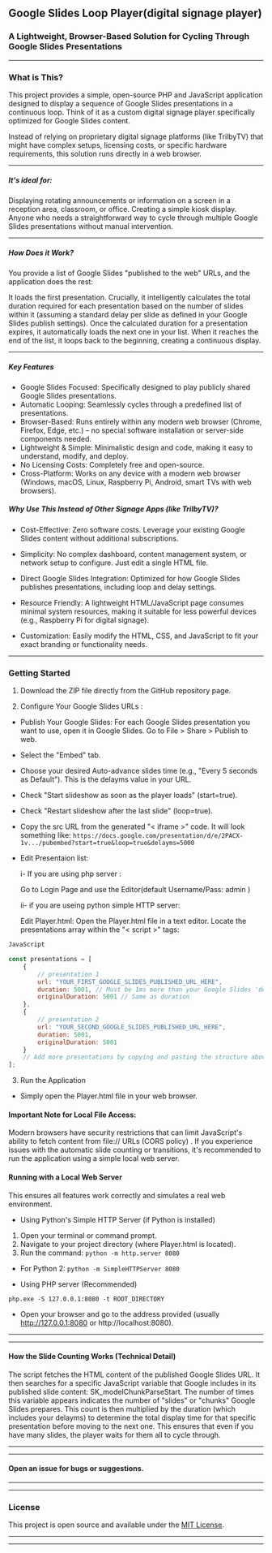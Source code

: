 ## Google Slides Loop Player(digital signage player)


### A Lightweight, Browser-Based Solution for Cycling Through Google Slides Presentations


------------



### What is This?

This project provides a simple, open-source PHP and JavaScript application designed to display a sequence of Google Slides presentations in a continuous loop. Think of it as a custom digital signage player specifically optimized for Google Slides content.

Instead of relying on proprietary digital signage platforms (like TrilbyTV) that might have complex setups, licensing costs, or specific hardware requirements, this solution runs directly in a web browser. 

------------


##### It's ideal for:

Displaying rotating announcements or information on a screen in a reception area, classroom, or office.
Creating a simple kiosk display.
Anyone who needs a straightforward way to cycle through multiple Google Slides presentations without manual intervention.


------------



##### How Does it Work?
You provide a list of Google Slides "published to the web" URLs, and the application does the rest:

It loads the first presentation.
Crucially, it intelligently calculates the total duration required for each presentation based on the number of slides within it (assuming a standard delay per slide as defined in your Google Slides publish settings).
Once the calculated duration for a presentation expires, it automatically loads the next one in your list.
When it reaches the end of the list, it loops back to the beginning, creating a continuous display.


------------


##### Key Features

- Google Slides Focused: Specifically designed to play publicly shared Google Slides presentations.
- Automatic Looping: Seamlessly cycles through a predefined list of presentations.
- Browser-Based: Runs entirely within any modern web browser (Chrome, Firefox, Edge, etc.) – no special software installation or server-side components needed.
- Lightweight & Simple: Minimalistic design and code, making it easy to understand, modify, and deploy.
- No Licensing Costs: Completely free and open-source.
- Cross-Platform: Works on any device with a modern web browser (Windows, macOS, Linux, Raspberry Pi, Android, smart TVs with web browsers).

##### Why Use This Instead of Other Signage Apps (like TrilbyTV)?
- Cost-Effective: Zero software costs. Leverage your existing Google Slides content without additional subscriptions.
- Simplicity: No complex dashboard, content management system, or network setup to configure. Just edit a single HTML file.
- Direct Google Slides Integration: Optimized for how Google Slides publishes presentations, including loop and delay settings.

- Resource Friendly: A lightweight HTML/JavaScript page consumes minimal system resources, making it suitable for less powerful devices (e.g., Raspberry Pi for digital signage).
- Customization: Easily modify the HTML, CSS, and JavaScript to fit your exact branding or functionality needs.



------------


### Getting Started
1.  Download the ZIP file directly from the GitHub repository page.

2. Configure Your Google Slides URLs :
- Publish Your Google Slides: For each Google Slides presentation you want to use, open it in Google Slides. Go to File > Share > Publish to web.

- Select the "Embed" tab.
- Choose your desired Auto-advance slides time (e.g., "Every 5 seconds as Default"). This is the delayms value in your URL.
- Check "Start slideshow as soon as the player loads" (start=true).
- Check "Restart slideshow after the last slide" (loop=true).
- Copy the src URL from the generated "< iframe >" code. It will look something like: `https://docs.google.com/presentation/d/e/2PACX-1v.../pubembed?start=true&loop=true&delayms=5000`
- Edit Presentaion list:


  i- If you are using php server :
 
   Go to Login Page and use the Editor(default Username/Pass: admin )
  
  
  ii-  if you are useing python simple HTTP server:

   Edit Player.html: Open the Player.html file in a text editor. Locate the presentations array within the "< script >" tags:

```javascript
JavaScript

const presentations = [
    {
        // presentation 1
        url: "YOUR_FIRST_GOOGLE_SLIDES_PUBLISHED_URL_HERE",
        duration: 5001, // Must be 1ms more than your Google Slides 'delayms' value (e.g., 5000 + 1 = 5001) This slight offset ensures the script waits for the slide transition to complete before counting slides.
        originalDuration: 5001 // Same as duration
    },
    {
        // presentation 2
        url: "YOUR_SECOND_GOOGLE_SLIDES_PUBLISHED_URL_HERE",
        duration: 5001,
        originalDuration: 5001
    }
    // Add more presentations by copying and pasting the structure above
];
```

3. Run the Application
- Simply open the Player.html file in your web browser.

#### Important Note for Local File Access:
Modern browsers have security restrictions that can limit JavaScript's ability to fetch content from file:// URLs (CORS policy) .  If you experience issues with the automatic slide counting or transitions, it's recommended to run the application using a simple local web server.

#### Running with a Local Web Server
This ensures all features work correctly and simulates a real web environment.

 - Using Python's Simple HTTP Server (if Python is installed)
1. Open your terminal or command prompt.
2. Navigate to your project directory (where Player.html is located).
3. Run the command:
`
python -m http.server 8080
`
-  For Python 2:
 `python -m SimpleHTTPServer 8080`

 - Using PHP server (Recommended)
   
`
php.exe -S 127.0.0.1:8080 -t ROOT_DIRECTORY
`
- Open your browser and go to the address provided (usually http://127.0.0.1:8080 or http://localhost:8080).




------------

------------



#### How the Slide Counting Works (Technical Detail)
The script fetches the HTML content of the published Google Slides URL. It then searches for a specific JavaScript variable that Google includes in its published slide content: SK_modelChunkParseStart. The number of times this variable appears indicates the number of "slides" or "chunks" Google Slides prepares. This count is then multiplied by the duration (which includes your delayms) to determine the total display time for that specific presentation before moving to the next one. This ensures that even if you have many slides, the player waits for them all to cycle through.


------------


------------


#### Open an issue for bugs or suggestions.

------------


------------

### License
This project is open source and available under the [MIT License](https://github.com/Mast3r0mid/Google-Slides-Loop-Player/blob/main/LICENSE). 

------------


------------

